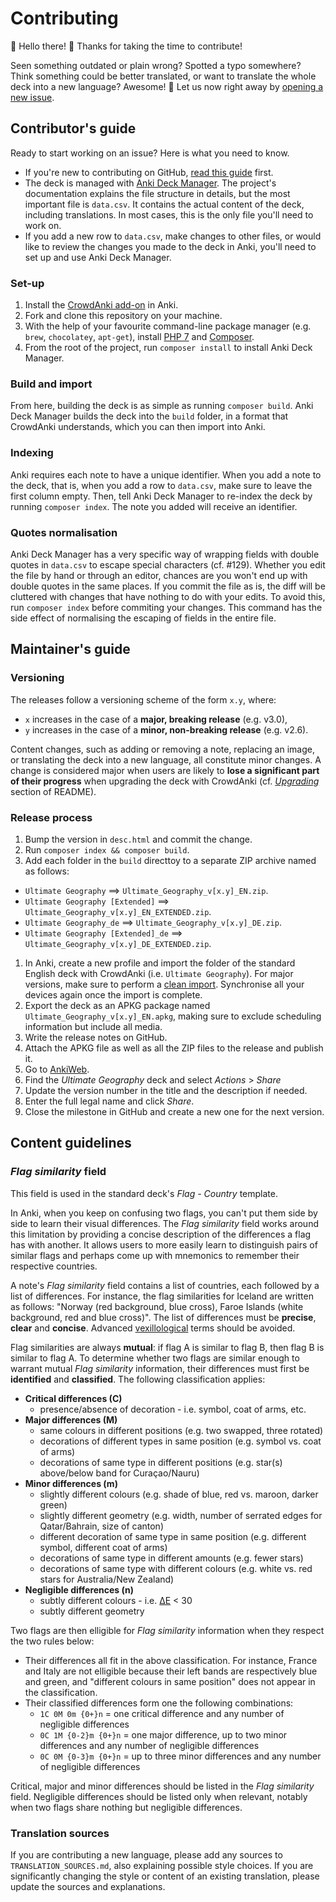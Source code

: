 # Contributing

:wave: Hello there! :tada: Thanks for taking the time to contribute!

Seen something outdated or plain wrong? Spotted a typo somewhere? Think something could be better translated, or want to translate the whole deck into a new language? Awesome! :100: Let us now right away by [opening a new issue](https://github.com/axelboc/anki-ultimate-geography/issues).

## Contributor's guide

Ready to start working on an issue? Here is what you need to know.

- If you're new to contributing on GitHub, [read this guide](https://guides.github.com/activities/contributing-to-open-source/) first.
- The deck is managed with [Anki Deck Manager](https://github.com/OnkelTem/anki-dm). The project's documentation explains the file structure in details, but the most important file is `data.csv`. It contains the actual content of the deck, including translations. In most cases, this is the only file you'll need to work on.
- If you add a new row to `data.csv`, make changes to other files, or would like to review the changes you made to the deck in Anki, you'll need to set up and use Anki Deck Manager.

### Set-up

1. Install the [CrowdAnki add-on](https://github.com/Stvad/CrowdAnki) in Anki.
1. Fork and clone this repository on your machine.
1. With the help of your favourite command-line package manager (e.g. `brew`, `chocolatey`, `apt-get`), install [PHP 7](http://php.net/) and [Composer](https://getcomposer.org/download/).
1. From the root of the project, run `composer install` to install Anki Deck Manager.

### Build and import

From here, building the deck is as simple as running `composer build`. Anki Deck Manager builds the deck into the `build` folder, in a format that CrowdAnki understands, which you can then import into Anki.

### Indexing

Anki requires each note to have a unique identifier. When you add a note to the deck, that is, when you add a row to `data.csv`, make sure to leave the first column empty. Then, tell Anki Deck Manager to re-index the deck by running `composer index`. The note you added will receive an identifier.

### Quotes normalisation

Anki Deck Manager has a very specific way of wrapping fields with double quotes  in `data.csv` to escape special characters (cf. #129). Whether you edit the file by hand or through an editor, chances are you won't end up with double quotes in the same places. If you commit the file as is, the diff will be cluttered with changes that have nothing to do with your edits. To avoid this, run `composer index` before commiting your changes. This command has the side effect of normalising the escaping of fields in the entire file.

## Maintainer's guide

### Versioning

The releases follow a versioning scheme of the form `x.y`, where:

- `x` increases in the case of a **major, breaking release** (e.g. v3.0),
- `y` increases in the case of a **minor, non-breaking release** (e.g. v2.6).

Content changes, such as adding or removing a note, replacing an image, or translating the deck into a new language, all constitute minor changes. A change is considered major when users are likely to **lose a significant part of their progress** when upgrading the deck with CrowdAnki (cf. [_Upgrading_](README.md#upgrading) section of README).

### Release process

1. Bump the version in `desc.html` and commit the change.
1. Run `composer index && composer build`.
1. Add each folder in the `build` directtoy to a separate ZIP archive named as follows:
  - `Ultimate Geography` ==> `Ultimate_Geography_v[x.y]_EN.zip`.
  - `Ultimate Geography [Extended]` ==> `Ultimate_Geography_v[x.y]_EN_EXTENDED.zip`.
  - `Ultimate Geography_de` ==> `Ultimate_Geography_v[x.y]_DE.zip`.
  - `Ultimate Geography [Extended]_de` ==> `Ultimate_Geography_v[x.y]_DE_EXTENDED.zip`.
1. In Anki, create a new profile and import the folder of the standard English deck with CrowdAnki (i.e. `Ultimate Geography`). For major versions, make sure to perform a [clean import](README.md#major-version). Synchronise all your devices again once the import is complete.
1. Export the deck as an APKG package named `Ultimate_Geography_v[x.y]_EN.apkg`, making sure to exclude scheduling information but include all media.
1. Write the release notes on GitHub.
1. Attach the APKG file as well as all the ZIP files to the release and publish it.
1. Go to [AnkiWeb](https://ankiweb.net/decks/).
1. Find the _Ultimate Geography_ deck and select _Actions_ > _Share_
1. Update the version number in the title and the description if needed.
1. Enter the full legal name and click _Share_.
1. Close the milestone in GitHub and create a new one for the next version.

## Content guidelines

### _Flag similarity_ field

This field is used in the standard deck's _Flag - Country_ template.

In Anki, when you keep on confusing two flags, you can't put them side by side to learn their visual differences. The _Flag similarity_ field works around this limitation by providing a concise description of the differences a flag has with another. It allows users to more easily learn to distinguish pairs of similar flags and perhaps come up with mnemonics to remember their respective countries.

A note's _Flag similarity_ field contains a list of countries, each followed by a list of differences. For instance, the flag similarities for Iceland are written as follows: "Norway (red background, blue cross), Faroe Islands (white background, red and blue cross)". The list of differences must be **precise**, **clear** and **concise**. Advanced [vexillological](https://en.wikipedia.org/wiki/Vexillology) terms should be avoided.

Flag similarities are always **mutual**: if flag A is similar to flag B, then flag B is similar to flag A. To determine whether two flags are similar enough to warrant mutual _Flag similarity_ information, their differences must first be **identified** and **classified**. The following classification applies:

- **Critical differences (C)**
  - presence/absence of decoration - i.e. symbol, coat of arms, etc.
- **Major differences (M)**
  - same colours in different positions (e.g. two swapped, three rotated)
  - decorations of different types in same position (e.g. symbol vs. coat of arms)
  - decorations of same type in different positions (e.g. star(s) above/below band for Curaçao/Nauru)
- **Minor differences (m)**
  - slightly different colours (e.g. shade of blue, red vs. maroon, darker green)
  - slightly different geometry (e.g. width, number of serrated edges for Qatar/Bahrain, size of canton)
  - different decoration of same type in same position (e.g. different symbol, different coat of arms)
  - decorations of same type in different amounts (e.g. fewer stars)
  - decorations of same type with different colours (e.g. white vs. red stars for Australia/New Zealand)
- **Negligible differences (n)**
  - subtly different colours - i.e. [ΔE](https://github.com/axelboc/anki-ultimate-geography/issues/50#issuecomment-525902404) < 30
  - subtly different geometry

Two flags are then elligible for _Flag similarity_ information when they respect the two rules below:

- Their differences all fit in the above classification. For instance, France and Italy are not elligible because their left bands are respectively blue and green, and "different colours in same position" does not appear in the classification.
- Their classified differences form one the following combinations:
  - `1C 0M 0m {0+}n` = one critical difference and any number of negligible differences
  - `0C 1M {0-2}m {0+}n` = one major difference, up to two minor differences and any number of negligible differences
  - `0C 0M {0-3}m {0+}n` = up to three minor differences and any number of negligible differences

Critical, major and minor differences should be listed in the _Flag similarity_ field. Negligible differences should be listed only when relevant, notably when two flags share nothing but negligible differences.

### Translation sources

If you are contributing a new language, please add any sources to `TRANSLATION_SOURCES.md`, also explaining possible style choices.
If you are significantly changing the style or content of an existing translation, please update the sources and explanations.
